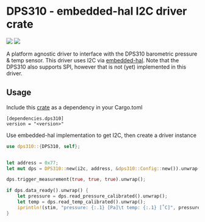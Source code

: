 # DPS310 - embedded-hal I2C driver crate

![](https://img.shields.io/crates/v/dps310.svg)
![](https://docs.rs/dps310/badge.svg)

A platform agnostic driver to interface with the DPS310 barometric pressure & temp sensor.
This driver uses I2C via [embedded-hal](https://docs.rs/embedded-hal). Note that the DPS310 also supports SPI, however that is not (yet) implemented in this driver.

## Usage

Include this [crate](https://crates.io/crates/dps310) as a dependency in your Cargo.toml


```
[dependencies.dps310]
version = "<version>"
```

Use embedded-hal implementation to get I2C, then create a driver instance

```rust
use dps310::{DPS310, self};


let address = 0x77;
let mut dps = DPS310::new(i2c, address, &dps310::Config::new()).unwrap();

dps.trigger_measurement(true, true, true).unwrap();

if dps.data_ready().unwrap() {
    let pressure = dps.read_pressure_calibrated().unwrap();
    let temp = dps.read_temp_calibrated().unwrap();
    iprintln!(stim, "pressure: {:.1} [Pa]\t temp: {:.1} [˚C]", pressure, temp);
}
```
